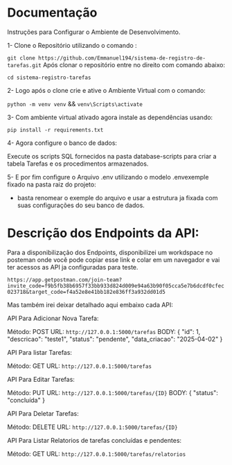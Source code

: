 ﻿# Documentação

Instruções para Configurar o Ambiente de Desenvolvimento.

 1- Clone o Repositório utilizando o comando : 

 `` git clone https://github.com/Emmanuel194/sistema-de-registro-de-tarefas.git ``
 Após clonar o repositório entre no direito com comando abaixo:
 
  `` cd sistema-registro-tarefas ``

 2- Logo após o clone crie e ative o Ambiente Virtual com o comando:

 `` python -m venv venv ``
        &&
 `` venv\Scripts\activate ``
 
 3- Com ambiente virtual ativado agora instale as dependências usando:

  ``pip install -r requirements.txt ``

 4- Agora configure o banco de dados:

 Execute os scripts SQL fornecidos na pasta database-scripts para criar a tabela Tarefas e os procedimentos armazenados.

 5- E por fim configure o Arquivo .env utilizando o modelo .envexemple fixado na pasta raiz do projeto:

 * basta renomear o exemple do arquivo e usar a estrutura ja fixada com suas configurações do seu banco de dados.

# Descrição dos Endpoints da API:

Para a disponibilização dos Endpoints, disponibilizei um workdspace no posteman onde você pode copiar esse link e colar em um navegador e vai ter acessos as API ja configuradas para teste.

`` https://app.getpostman.com/join-team?invite_code=f9b5fb38b6957f33bb933d824d009e94a63b90f05cca5e7b6dcdf0cfec023718&target_code=f4a52e8e41bb182e836ff3a932dd01d5 ``

Mas também irei deixar detalhado aqui embaixo cada API:

API Para Adicionar Nova Tarefa:

Método: POST
URL: `` http://127.0.0.1:5000/tarefas ``
BODY:  {
  "id": 1,
  "descricao": "teste1",
  "status": "pendente",
  "data_criacao": "2025-04-02"
}

API Para listar Tarefas:

Método: GET
URL: `` http://127.0.0.1:5000/tarefas ``

API Para Editar Tarefas:

Método: PUT
URL: `` http://127.0.0.1:5000/tarefas/{ID} ``
BODY: {
  "status": "concluída"
}

API Para Deletar Tarefas:

Método: DELETE
URL: `` http://127.0.0.1:5000/tarefas/{ID} ``

API Para Listar Relatorios de tarefas concluídas e pendentes:

Método: GET
URL: `` http://127.0.0.1:5000/tarefas/relatorios ``


